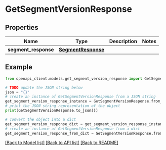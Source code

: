 # GetSegmentVersionResponse


## Properties

Name | Type | Description | Notes
------------ | ------------- | ------------- | -------------
**segment_response** | [**SegmentResponse**](SegmentResponse.md) |  | 

## Example

```python
from openapi_client.models.get_segment_version_response import GetSegmentVersionResponse

# TODO update the JSON string below
json = "{}"
# create an instance of GetSegmentVersionResponse from a JSON string
get_segment_version_response_instance = GetSegmentVersionResponse.from_json(json)
# print the JSON string representation of the object
print(GetSegmentVersionResponse.to_json())

# convert the object into a dict
get_segment_version_response_dict = get_segment_version_response_instance.to_dict()
# create an instance of GetSegmentVersionResponse from a dict
get_segment_version_response_from_dict = GetSegmentVersionResponse.from_dict(get_segment_version_response_dict)
```
[[Back to Model list]](../README.md#documentation-for-models) [[Back to API list]](../README.md#documentation-for-api-endpoints) [[Back to README]](../README.md)


